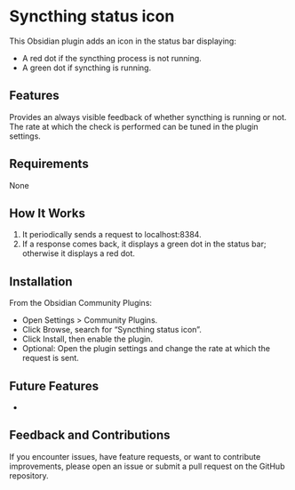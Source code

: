 # Syncthing status icon

This Obsidian plugin adds an icon in the status bar displaying:
- A red dot if the syncthing process is not running.
- A green dot if syncthing is running.


## Features
Provides an always visible feedback of whether syncthing is running or not.
The rate at which the check is performed can be tuned in the plugin settings.


## Requirements
None

## How It Works
1. It periodically sends a request to localhost:8384.
2. If a response comes back, it displays a green dot in the status bar; otherwise it displays a red dot.


## Installation
From the Obsidian Community Plugins:
-	Open Settings > Community Plugins.
-	Click Browse, search for “Syncthing status icon”.
-	Click Install, then enable the plugin.
-	Optional: Open the plugin settings and change the rate at which the request is sent.

## Future Features
- 

## Feedback and Contributions

If you encounter issues, have feature requests, or want to contribute improvements, please open an issue or submit a pull request on the GitHub repository.